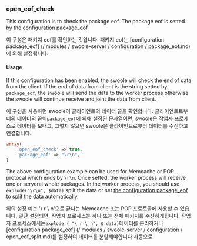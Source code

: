 ### open_eof_check

This configuration is to check the package eof. The package eof is setted by [the configuration package_eof](/modules/swoole-server/configuration/package_eof.md) 

이 구성은 패키지 eof를 확인하는 것입니다. 패키지 eof는 [configuration package_eof] (/ modules / swoole-server / configuration / package_eof.md)에 의해 설정됩니다.

#### Usage

If this configuration has been enabled, the swoole will check the end of data from the client. If the end of data from client is the string setted by `package_eof`, the swoole will send the data to the worker process otherwise the swoole will continue receive and joint the data from client.

이 구성을 사용하면 swoole이 클라이언트의 데이터 끝을 확인합니다. 클라이언트로부터의 데이터의 끝이`package_eof`에 의해 설정된 문자열이면, swoole은 작업자 프로세스로 데이터를 보내고, 그렇지 않으면 swoole은 클라이언트로부터 데이터를 수신하고 연결합니다.

```php
array(
	'open_eof_check' => true,
	'package_eof' => "\r\n", 
)
```
The above configuration example can be used for Memcache or POP protocal which ends by `\r\n`. Once setted, the worker process will receive one or serveral whole packages. In the worker process, you should use `explode("\r\n", $data)` split the data or set [the configuration package_eof](/modules/swoole-server/configuration/open_eof_split.md) to split the data automatically. 

위의 설정 예는 '\ r \ n'으로 끝나는 Memcache 또는 POP 프로토콜에 사용할 수 있습니다. 일단 설정되면, 작업자 프로세스는 하나 또는 전체 패키지를 수신하게됩니다. 작업자 프로세스에서는`explode ( "\ r \ n", $ data)`데이터를 분리하거나 [configuration package_eof] (/ modules / swoole-server / configuration / open_eof_split.md)를 설정하여 데이터를 분할해야합니다 자동으로
